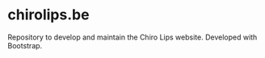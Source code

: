 # chirolips.be
Repository to develop and maintain the Chiro Lips website. Developed with Bootstrap.
